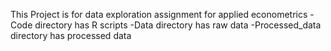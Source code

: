 This Project is for data exploration assignment for applied econometrics
-Code directory has R scripts
-Data directory has raw data
-Processed_data directory has processed data
